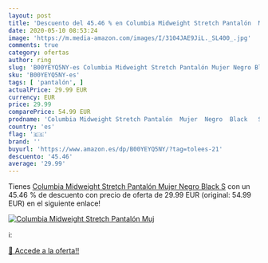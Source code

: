 ```yaml
---
layout: post
title: 'Descuento del 45.46 % en Columbia Midweight Stretch Pantalón  Muj'
date: 2020-05-10 08:53:24
image: 'https://m.media-amazon.com/images/I/3104JAE9JiL._SL400_.jpg'
comments: true
category: ofertas
author: ring
slug: 'B00YEYQ5NY-es Columbia Midweight Stretch Pantalón Mujer Negro Black S'
sku: 'B00YEYQ5NY-es'
tags: [ 'pantalón', ]
actualPrice: 29.99 EUR
currency: EUR
price: 29.99
comparePrice: 54.99 EUR
prodname: 'Columbia Midweight Stretch Pantalón  Mujer  Negro  Black   S'
country: 'es'
flag: '🇪🇸'
brand: ''
buyurl: 'https://www.amazon.es/dp/B00YEYQ5NY/?tag=tolees-21'
descuento: '45.46'
average: '29.99'
---
```


Tienes [Columbia Midweight Stretch Pantalón  Mujer  Negro  Black   S](https://www.amazon.es/dp/B00YEYQ5NY/?tag=tolees-21) con un 45.46 % de descuento con precio de oferta de 29.99 EUR (original: 54.99 EUR) en el siguiente enlace!

[![Columbia Midweight Stretch Pantalón  Muj](https://m.media-amazon.com/images/I/3104JAE9JiL._SL400_.jpg)](https://www.amazon.es/dp/B00YEYQ5NY/?tag=tolees-21)

ℹ️:


[🛒 Accede a la oferta!!](https://www.amazon.es/dp/B00YEYQ5NY/?tag=tolees-21)

